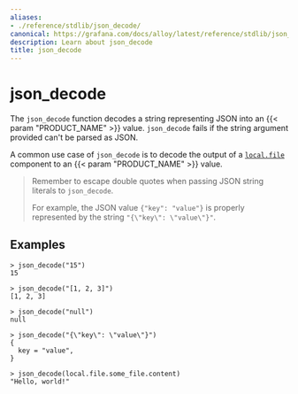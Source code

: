 ```yaml
---
aliases:
- ./reference/stdlib/json_decode/
canonical: https://grafana.com/docs/alloy/latest/reference/stdlib/json_decode/
description: Learn about json_decode
title: json_decode
---
```


# json_decode

The `json_decode` function decodes a string representing JSON into an {{< param "PRODUCT_NAME" >}} value.
`json_decode` fails if the string argument provided can't be parsed as JSON.

A common use case of `json_decode` is to decode the output of a [`local.file`][] component to an {{< param "PRODUCT_NAME" >}} value.

> Remember to escape double quotes when passing JSON string literals to `json_decode`.
>
> For example, the JSON value `{"key": "value"}` is properly represented by the string `"{\"key\": \"value\"}"`.

## Examples

```
> json_decode("15")
15

> json_decode("[1, 2, 3]")
[1, 2, 3]

> json_decode("null")
null

> json_decode("{\"key\": \"value\"}")
{
  key = "value",
}

> json_decode(local.file.some_file.content)
"Hello, world!"
```

[`local.file`]: ../../components/local.file/
